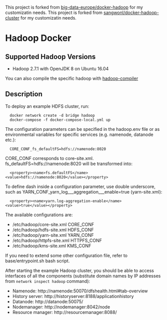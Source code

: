 This project is forked from [big-data-europe/docker-hadoop](https://github.com/big-data-europe/docker-hadoop) for my customizatin needs.
This project is forked from [sangwonl/docker-hadoop-cluster](https://github.com/sangwonl/docker-hadoop-cluster) for my customizatin needs.

# Hadoop Docker

## Supported Hadoop Versions
* Hadoop 2.7.1 with OpenJDK 8 on Ubuntu 16.04

You can also compile the specific hadoop with [hadoop-compiler](https://github.com/sangwonl/docker-hadoop-compiler)

## Description

To deploy an example HDFS cluster, run:
```
  docker network create -d bridge hadoop
  docker-compose -f docker-compose-local.yml up
```

The configuration parameters can be specified in the hadoop.env file or as environmental variables for specific services (e.g. namenode, datanode etc.):
```
  CORE_CONF_fs_defaultFS=hdfs://namenode:8020
```

CORE_CONF corresponds to core-site.xml. fs_defaultFS=hdfs://namenode:8020 will be transformed into:
```
  <property><name>fs.defaultFS</name><value>hdfs://namenode:8020</value></property>
```
To define dash inside a configuration parameter, use double underscore, such as YARN_CONF_yarn_log___aggregation___enable=true (yarn-site.xml):
```
  <property><name>yarn.log-aggregation-enable</name><value>true</value></property>
```

The available configurations are:
* /etc/hadoop/core-site.xml CORE_CONF
* /etc/hadoop/hdfs-site.xml HDFS_CONF
* /etc/hadoop/yarn-site.xml YARN_CONF
* /etc/hadoop/httpfs-site.xml HTTPFS_CONF
* /etc/hadoop/kms-site.xml KMS_CONF

If you need to extend some other configuration file, refer to base/entrypoint.sh bash script.

After starting the example Hadoop cluster, you should be able to access interfaces of all the components (substitute domain names by IP addresses from ```network inspect hadoop``` command):
* Namenode: http://namenode:50070/dfshealth.html#tab-overview
* History server: http://historyserver:8188/applicationhistory
* Datanode: http://datanode:50075/
* Nodemanager: http://nodemanager:8042/node
* Resource manager: http://resourcemanager:8088/
